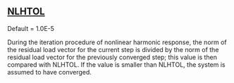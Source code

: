 ## [NLHTOL](https://nexus.hexagon.com/documentationcenter/bundle/MSC_Nastran_2022.4/page/Nastran_Combined_Book/qrg/parameters/TOC.NLHTOL.xhtml)

Default = 1.0E-5

During the iteration procedure of nonlinear harmonic response, the norm of the residual load vector for the current step is divided by the norm of the residual load vector for the previously converged step; this value is then compared with NLHTOL. If the value is smaller than NLHTOL, the system is assumed to have converged.

